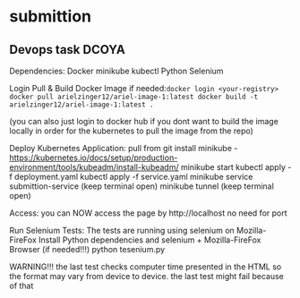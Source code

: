# submittion
Devops task DCOYA
-----------------

Dependencies:
  Docker
  minikube
  kubectl
  Python
  Selenium

Login Pull & Build Docker Image if needed:``` docker login <your-registry> 
   docker pull arielzinger12/ariel-image-1:latest
   docker build -t arielzinger12/ariel-image-1:latest . ```
  
(you can also just login to docker hub if you dont want to build the image locally in order for the kubernetes to pull the image from the repo)

Deploy Kubernetes Application:
  pull from git
  install minikube - https://kubernetes.io/docs/setup/production-environment/tools/kubeadm/install-kubeadm/
  minikube start
  kubectl apply -f deployment.yaml
  kubectl apply -f service.yaml
  minikube service submittion-service (keep terminal open)
  minikube tunnel (keep terminal open)

Access: 
you can NOW access the page by http://localhost no need for port

Run Selenium Tests:
The tests are running using selenium on Mozilla-FireFox
Install Python dependencies and selenium + Mozilla-FireFox Browser (if needed!!!)
  python tesenium.py


WARNING!!!
the last test checks computer time presented in the HTML so the format may vary from device to device. the last test might fail because of that
